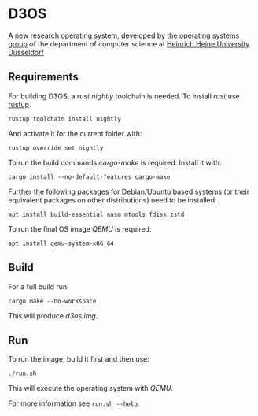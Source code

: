 # D3OS
A new research operating system, developed by the [operating systems group](https://www.cs.hhu.de/en/research-groups/operating-systems.html) of the department of computer science at [Heinrich Heine University Düsseldorf](https://www.hhu.de)

## Requirements

For building D3OS, a _rust nightly_ toolchain is needed. To install _rust_ use [rustup](https://rustup.rs/).

`rustup toolchain install nightly`

And activate it for the current folder with:

`rustup override set nightly`

To run the build commands _cargo-make_ is required. Install it with:

`cargo install --no-default-features cargo-make`

Further the following packages for Debian/Ubuntu based systems (or their equivalent packages on other distributions) need to be installed:

`apt install build-essential nasm mtools fdisk zstd`

To run the final OS image _QEMU_ is required:

`apt install qemu-system-x86_64`

## Build

For a full build run: 

`cargo make --no-workspace`

This will produce _d3os.img_.

## Run

To run the image, build it first and then use:

`./run.sh`

This will execute the operating system with _QEMU_.

For more information see `run.sh --help`.
